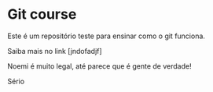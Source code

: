 # Git course

Este é um repositório teste para ensinar como o git funciona.

Saiba mais no link [jndofadjf]

Noemi é muito legal, até parece que é gente de verdade!

Sério